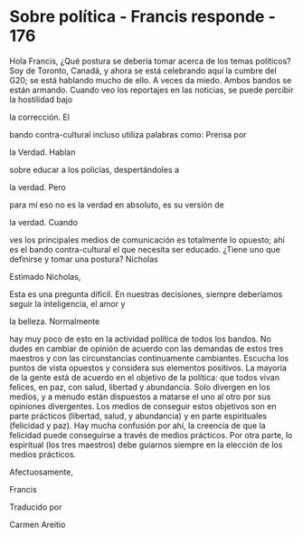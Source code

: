 # Sobre política - Francis responde - 176

Hola Francis, ¿Qué postura se debería tomar acerca de los temas políticos? Soy de Toronto, Canadá, y ahora se está celebrando aquí la cumbre del G20; se está hablando mucho de ello. A veces da miedo. Ambos bandos se están armando. Cuando veo los reportajes en las noticias, se puede percibir la hostilidad bajo 

la corrección. El

 bando contra-cultural incluso utiliza palabras como: Prensa por 

la Verdad. Hablan

 sobre educar a los policías, despertándoles a 

la verdad. Pero

 para mí eso no es la verdad en absoluto, es su versión de 

la verdad. Cuando

 ves los principales medios de comunicación es totalmente lo opuesto; ahí es el bando contra-cultural el que necesita ser educado. ¿Tiene uno que definirse y tomar una postura? Nicholas

Estimado Nicholas, 

Esta es una pregunta difícil. En nuestras decisiones, siempre deberíamos seguir la inteligencia, el amor y 

la belleza. Normalmente

 hay muy poco de esto en la actividad política de todos los bandos. No dudes en cambiar de opinión de acuerdo con las demandas de estos tres maestros y con las circunstancias continuamente cambiantes. Escucha los puntos de vista opuestos y considera sus elementos positivos. La mayoría de la gente está de acuerdo en el objetivo de la política: que todos vivan felices, en paz, con salud, libertad y abundancia. Solo divergen en los medios, y a menudo están dispuestos a matarse el uno al otro por sus opiniones divergentes. Los medios de conseguir estos objetivos son en parte prácticos (libertad, salud, y abundancia) y en parte espirituales (felicidad y paz). Hay mucha confusión por ahí, la creencia de que la felicidad puede conseguirse a través de medios prácticos. Por otra parte, lo espiritual (los tres maestros) debe guiarnos siempre en la elección de los medios prácticos.

Afectuosamente, 

Francis

Traducido por 

Carmen Areitio

